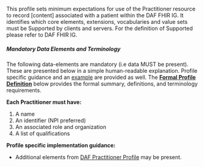 This profile sets minimum expectations for use of the Practitioner resource to record [content] associated with a patient within the DAF FHIR IG. It identifies which core elements, extensions, vocabularies and value sets must be Supported by clients and servers. For the definition of Supported please refer to DAF FHIR IG. 


##### Mandatory Data Elements and Terminology


The following data-elements are mandatory (i.e data MUST be present). These are presented below in a simple human-readable explanation.  Profile specific guidance and an [example](#example) are provided as well.  The [**Formal Profile Definition**](#profile) below provides the  formal summary, definitions, and  terminology requirements.  

**Each Practitioner must have:**

1.  A name
1.  An identifier (NPI preferred) 
1.  An associated role and organization
1.  A list of qualifications

**Profile specific implementation guidance:**
 
* Additional elements from [DAF Practitioner Profile](daf-Practitioner.html) may be present.
